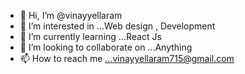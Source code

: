- 👋 Hi, I’m @vinayyellaram
- 👀 I’m interested in ...Web design  , Development
- 🌱 I’m currently learning ...React Js
- 💞️ I’m looking to collaborate on ...Anything
- 📫 How to reach me ...vinayyellaram715@gmail.com

<!---
vinayyellaram/vinayyellaram is a ✨ special ✨ repository because its `README.md` (this file) appears on your GitHub profile.
You can click the Preview link to take a look at your changes.
--->
